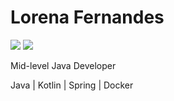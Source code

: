 # Lorena Fernandes

<div>
<a href = "mailto:lorena.cunha@hotmail.com"><img src="https://img.shields.io/badge/Email-ec7e37?style=for-the-badge&logo=gmail&logoColor=white" target="_blank"></a>
<a href="https://www.linkedin.com/in/lorenafernandesc" target="_blank"><img src="https://img.shields.io/badge/-LinkedIn-ec7e37?style=for-the-badge&logo=linkedin&logoColor=white" target="_blank"></a>   
</div>

Mid-level Java Developer

Java | Kotlin | Spring | Docker 
